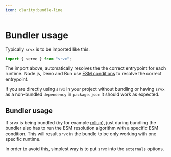 ```yaml
---
icon: clarity:bundle-line
---
```


# Bundler usage

Typically `srvx` is to be imported like this.

```js
import { serve } from "srvx";
```

The import above, automatically resolves the the correct entrypoint for each runtime. Node.js, Deno and Bun use [ESM conditions](https://nodejs.org/api/esm.html#resolution-algorithm-specification) to resolve the correct entrypoint.

If you are directly using `srvx` in your project without bundling or having `srvx` as a non-bundled `dependency` in `package.json` it should work as expected.

## Bundler usage

If srvx is being bundled (by for example [rollup](https://rollupjs.org/)), just during bundling the bundler also has to run the ESM resolution algorithm with a specific ESM condition. This will result `srvx` in the bundle to be only working with one specific runtime.

In order to avoid this, simplest way is to put `srvx` into the `externals` options.
